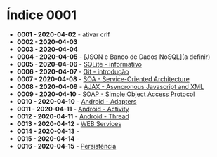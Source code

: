 # Índice 0001

- **0001 - 2020-04-02** - ativar crlf
- **0002 - 2020-04-03**
- **0003 - 2020-04-04**
- **0004 - 2020-04-05** - [JSON e Banco de Dados NoSQL](a definir)
- **0005 - 2020-04-06** - [SQLite - informativo](https://github.com/shnonomura/diarioProgramacao/blob/master/SQLite/2020-04-06%20-%20SQLite.ipynb)
- **0006 - 2020-04-07** - [Git - introdução](https://github.com/shnonomura/diarioProgramacao/blob/master/Git/2020-04-07%20-%20Git_intro.md)
- **0007 - 2020-04-08** - [SOA - Service-Oriented Architecture](https://github.com/shnonomura/diarioProgramacao/blob/master/SOA/2020-04-08%20-%20soa_intro.md)
- **0008 - 2020-04-09** - [AJAX - Asyncronous Javascript and XML](https://github.com/shnonomura/diarioProgramacao/blob/master/AJAX/2020-04-09%20-%20ajax.ypynb)
- **0009 - 2020-04-10** - [SOAP - Simple Object Access Protocol](https://github.com/shnonomura/diarioProgramacao/blob/master/SOAP/2020-04-10%20-%20soap.md)
- **0010 - 2020-04-10** - [Android - Adapters](https://github.com/shnonomura/diarioProgramacao/blob/master/Android/2020-04-10%20-%20adapters.md)
- **0011 - 2020-04-11** - [Android - Activity](https://github.com/shnonomura/diarioProgramacao/blob/master/Android/2020-04-12%20-%20activity.md)
- **0012 - 2020-04-11** - [Android - Thread](https://github.com/shnonomura/diarioProgramacao/blob/master/Android/2020-04-11%20-%20thread.md)
- **0013 - 2020-04-12** - [WEB Services](https://github.com/shnonomura/diarioProgramacao/blob/master/Web%20Service/2020-04-12%20-%20web%20services.md)
- **0014 - 2020-04-13** - 
- **0015 - 2020-04-14** -
- **0016 - 2020-04-15** - [Persistência](https://github.com/shnonomura/diarioProgramacao/blob/master/Dados/2020-04-15%20-%20persistencia%20de%20dados.md)